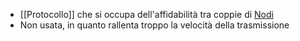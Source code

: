 - [[Protocollo]] che si occupa dell'affidabilità tra coppie di [Nodi]([[Nodo]])
- Non usata, in quanto rallenta troppo la velocità della trasmissione